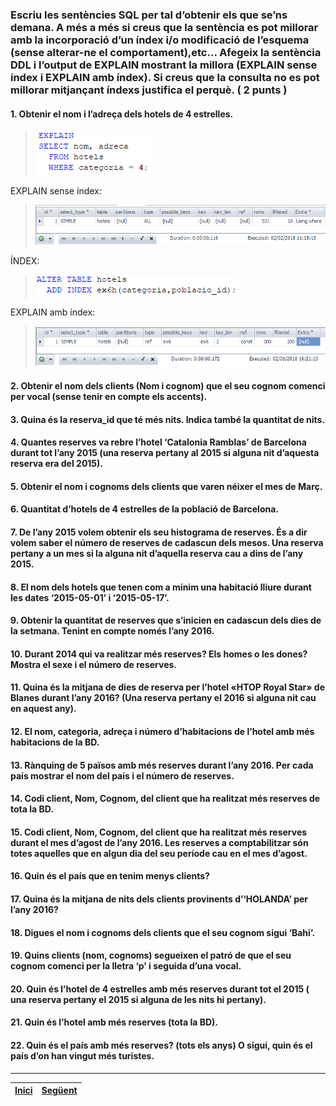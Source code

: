 ### Escriu les sentències SQL per tal d’obtenir els que se’ns demana. A més a més si creus que la sentència es pot millorar amb la incorporació d’un índex i/o modificació de l’esquema (sense alterar-ne el comportament),etc... Afegeix la sentència DDL i l’output de EXPLAIN mostrant la millora (EXPLAIN sense índex i EXPLAIN amb índex). Si creus que la consulta no es pot millorar mitjançant índexs justifica el perquè. ( 2 punts )
  
#### 1. Obtenir el nom i l’adreça dels hotels de 4 estrelles.  
>  ![1](https://raw.githubusercontent.com/Josep88/MP02UF3-A1/master/img/exercici1/01.PNG)  
  
EXPLAIN sense índex:  
>  ![1](https://raw.githubusercontent.com/Josep88/MP02UF3-A1/master/img/exercici1/010.PNG)  
  
ÍNDEX:  
>  ![1](https://raw.githubusercontent.com/Josep88/MP02UF3-A1/master/img/exercici1/06i.PNG)  
  
EXPLAIN amb índex:  
>  ![1](https://raw.githubusercontent.com/Josep88/MP02UF3-A1/master/img/exercici1/012.PNG)  
  
#### 2. Obtenir el nom dels clients (Nom i cognom) que el seu cognom comenci per vocal (sense tenir en compte els accents).  
#### 3. Quina és la reserva_id que té més nits. Indica també la quantitat de nits.  
#### 4. Quantes reserves va rebre l’hotel ‘Catalonia Ramblas’ de Barcelona durant tot  l’any 2015 (una reserva pertany al 2015 si alguna nit d’aquesta reserva era del 2015).  
#### 5. Obtenir el nom i cognoms dels clients que varen néixer el mes de Març.  
#### 6. Quantitat d’hotels de 4 estrelles de la població de Barcelona.  
#### 7. De l’any 2015 volem obtenir els seu histograma de reserves. És a dir volem saber el número de reserves de cadascun dels mesos. Una reserva pertany a un mes si la alguna nit d’aquella reserva cau a dins de l’any 2015.  
#### 8. El nom dels hotels que tenen com a mínim una habitació lliure durant les dates ‘2015-05-01’ i ‘2015-05-17’.  
#### 9. Obtenir la quantitat de reserves que s’inicien en cadascun dels dies de la setmana. Tenint en compte només l’any 2016.   
#### 10. Durant 2014 qui va realitzar més reserves? Els homes o les dones? Mostra el sexe i el número de reserves.  
#### 11. Quina és la mitjana de dies de reserva per l’hotel «HTOP Royal Star» de Blanes durant l’any 2016? (Una reserva pertany el 2016 si alguna nit cau en aquest any).  
#### 12. El nom, categoria, adreça i número d’habitacions de l’hotel amb més habitacions de la BD.  
#### 13. Rànquing de 5 països amb més reserves durant l’any 2016. Per cada país mostrar el nom del país i el número de reserves.  
#### 14. Codi client, Nom, Cognom, del client que ha realitzat més reserves de tota la BD.  
#### 15. Codi client, Nom, Cognom, del client que ha realitzat més reserves durant el mes d’agost de l’any 2016. Les reserves a comptabilitzar són totes aquelles que en algun dia del seu període cau en el mes d’agost.  
#### 16. Quin és el país que en tenim menys clients?  
#### 17. Quina és la mitjana de nits dels clients provinents d’‘HOLANDA’ per l’any 2016?  
#### 18. Digues el nom i cognoms dels clients que el seu cognom sigui ‘Bahi’.  
#### 19. Quins clients (nom, cognoms) segueixen el patró de que el seu cognom comenci per la lletra ‘p’  i seguida d’una vocal.  
#### 20. Quin és l’hotel de 4 estrelles amb més reserves durant tot el 2015 ( una reserva pertany el 2015 si alguna de les nits hi pertany).  
#### 21. Quin és l’hotel amb més reserves (tota la BD).  
#### 22. Quin és el país amb més reserves? (tots els anys) O sigui, quin és el país d’on han vingut més turistes.  
  
***
|[Inici](https://github.com/Josep88/MP02UF3-A1)|[Següent](https://github.com/Josep88/MP02UF3-A1/blob/master/Exercicis/exercici2.md)|
|:-:|:-:|
